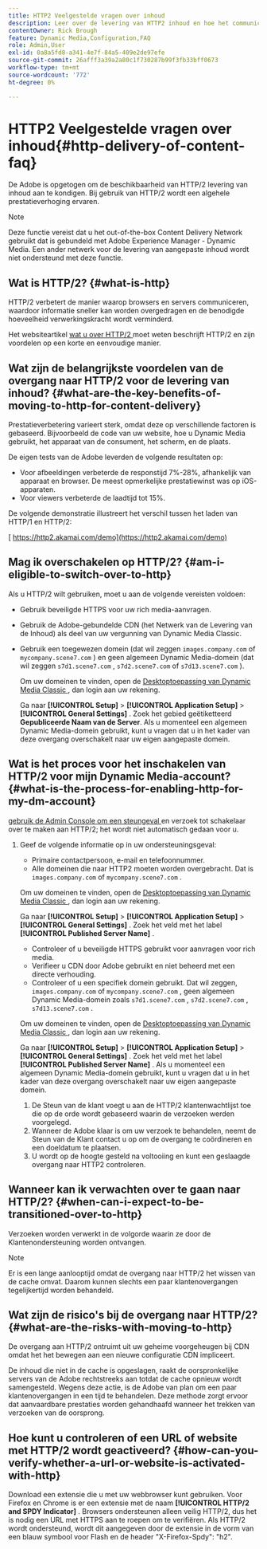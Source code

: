 ```yaml
---
title: HTTP2 Veelgestelde vragen over inhoud
description: Leer over de levering van HTTP2 inhoud en hoe het communicatie tussen browsers en servers voor snellere informatieoverdracht verbetert.
contentOwner: Rick Brough
feature: Dynamic Media,Configuration,FAQ
role: Admin,User
exl-id: 0a8a5fd8-a341-4e7f-84a5-409e2de97efe
source-git-commit: 26afff3a39a2a80c1f730287b99f3fb33bff0673
workflow-type: tm+mt
source-wordcount: '772'
ht-degree: 0%

---
```


# HTTP2 Veelgestelde vragen over inhoud{#http-delivery-of-content-faq}

De Adobe is opgetogen om de beschikbaarheid van HTTP/2 levering van inhoud aan te kondigen. Bij gebruik van HTTP/2 wordt een algehele prestatieverhoging ervaren.

>[!NOTE]
>
>Deze functie vereist dat u het out-of-the-box Content Delivery Network gebruikt dat is gebundeld met Adobe Experience Manager - Dynamic Media. Een ander netwerk voor de levering van aangepaste inhoud wordt niet ondersteund met deze functie.

## Wat is HTTP/2? {#what-is-http}

HTTP/2 verbetert de manier waarop browsers en servers communiceren, waardoor informatie sneller kan worden overgedragen en de benodigde hoeveelheid verwerkingskracht wordt verminderd.

Het websiteartikel [ wat u over HTTP/2 ](https://www.engadget.com/2015-02-24-what-you-need-to-know-about-http-2.html) moet weten beschrijft HTTP/2 en zijn voordelen op een korte en eenvoudige manier.

## Wat zijn de belangrijkste voordelen van de overgang naar HTTP/2 voor de levering van inhoud? {#what-are-the-key-benefits-of-moving-to-http-for-content-delivery}

Prestatieverbetering varieert sterk, omdat deze op verschillende factoren is gebaseerd. Bijvoorbeeld de code van uw website, hoe u Dynamic Media gebruikt, het apparaat van de consument, het scherm, en de plaats.

De eigen tests van de Adobe leverden de volgende resultaten op:

* Voor afbeeldingen verbeterde de responstijd 7%-28%, afhankelijk van apparaat en browser. De meest opmerkelijke prestatiewinst was op iOS-apparaten.
* Voor viewers verbeterde de laadtijd tot 15%.

De volgende demonstratie illustreert het verschil tussen het laden van HTTP/1 en HTTP/2:

[ https://http2.akamai.com/demo](https://http2.akamai.com/demo)

## Mag ik overschakelen op HTTP/2? {#am-i-eligible-to-switch-over-to-http}

Als u HTTP/2 wilt gebruiken, moet u aan de volgende vereisten voldoen:

* Gebruik beveiligde HTTPS voor uw rich media-aanvragen.
* Gebruik de Adobe-gebundelde CDN (het Netwerk van de Levering van de Inhoud) als deel van uw vergunning van Dynamic Media Classic.
* Gebruik een toegewezen domein (dat wil zeggen `images.company.com` of `mycompany.scene7.com` ) en geen algemeen Dynamic Media-domein (dat wil zeggen `s7d1.scene7.com` , `s7d2.scene7.com` of `s7d13.scene7.com` ).

  Om uw domeinen te vinden, open de [ Desktoptoepassing van Dynamic Media Classic ](https://experienceleague.adobe.com/docs/dynamic-media-classic/using/getting-started/signing-out.html#getting-started), dan login aan uw rekening.

  Ga naar **[!UICONTROL Setup]** > **[!UICONTROL Application Setup]** > **[!UICONTROL General Settings]** . Zoek het gebied geëtiketteerd **Gepubliceerde Naam van de Server**. Als u momenteel een algemeen Dynamic Media-domein gebruikt, kunt u vragen dat u in het kader van deze overgang overschakelt naar uw eigen aangepaste domein.

## Wat is het proces voor het inschakelen van HTTP/2 voor mijn Dynamic Media-account? {#what-is-the-process-for-enabling-http-for-my-dm-account}

[ gebruik de Admin Console om een steungeval ](https://helpx.adobe.com/enterprise/using/support-for-experience-cloud.html) en verzoek tot schakelaar over te maken aan HTTP/2; het wordt niet automatisch gedaan voor u.

1. Geef de volgende informatie op in uw ondersteuningsgeval:

   * Primaire contactpersoon, e-mail en telefoonnummer.
   * Alle domeinen die naar HTTP2 moeten worden overgebracht. Dat is `images.company.com` of `mycompany.scene7.com` .

   Om uw domeinen te vinden, open de [ Desktoptoepassing van Dynamic Media Classic ](https://experienceleague.adobe.com/docs/dynamic-media-classic/using/getting-started/signing-out.html#getting-started), dan login aan uw rekening.

   Ga naar **[!UICONTROL Setup]** > **[!UICONTROL Application Setup]** > **[!UICONTROL General Settings]** . Zoek het veld met het label **[!UICONTROL Published Server Name]** .

   * Controleer of u beveiligde HTTPS gebruikt voor aanvragen voor rich media.
   * Verifieer u CDN door Adobe gebruikt en niet beheerd met een directe verhouding.
   * Controleer of u een specifiek domein gebruikt. Dat wil zeggen, `images.company.com` of `mycompany.scene7.com` , geen algemeen Dynamic Media-domein zoals `s7d1.scene7.com` , `s7d2.scene7.com` , `s7d13.scene7.com` .

   Om uw domeinen te vinden, open de [ Desktoptoepassing van Dynamic Media Classic ](https://experienceleague.adobe.com/docs/dynamic-media-classic/using/getting-started/signing-out.html#getting-started), dan login aan uw rekening.

   Ga naar **[!UICONTROL Setup]** > **[!UICONTROL Application Setup]** > **[!UICONTROL General Settings]** . Zoek het veld met het label **[!UICONTROL Published Server Name]** . Als u momenteel een algemeen Dynamic Media-domein gebruikt, kunt u vragen dat u in het kader van deze overgang overschakelt naar uw eigen aangepaste domein.

   1. De Steun van de klant voegt u aan de HTTP/2 klantenwachtlijst toe die op de orde wordt gebaseerd waarin de verzoeken werden voorgelegd.
   1. Wanneer de Adobe klaar is om uw verzoek te behandelen, neemt de Steun van de Klant contact u op om de overgang te coördineren en een doeldatum te plaatsen.
   1. U wordt op de hoogte gesteld na voltooiing en kunt een geslaagde overgang naar HTTP2 controleren.

## Wanneer kan ik verwachten over te gaan naar HTTP/2? {#when-can-i-expect-to-be-transitioned-over-to-http}

Verzoeken worden verwerkt in de volgorde waarin ze door de Klantenondersteuning worden ontvangen.

>[!NOTE]
>
>Er is een lange aanlooptijd omdat de overgang naar HTTP/2 het wissen van de cache omvat. Daarom kunnen slechts een paar klantenovergangen tegelijkertijd worden behandeld.

## Wat zijn de risico&#39;s bij de overgang naar HTTP/2? {#what-are-the-risks-with-moving-to-http}

De overgang aan HTTP/2 ontruimt uit uw geheime voorgeheugen bij CDN omdat het het bewegen aan een nieuwe configuratie CDN impliceert.

De inhoud die niet in de cache is opgeslagen, raakt de oorspronkelijke servers van de Adobe rechtstreeks aan totdat de cache opnieuw wordt samengesteld. Wegens deze actie, is de Adobe van plan om een paar klantenovergangen in een tijd te behandelen. Deze methode zorgt ervoor dat aanvaardbare prestaties worden gehandhaafd wanneer het trekken van verzoeken van de oorsprong.

## Hoe kunt u controleren of een URL of website met HTTP/2 wordt geactiveerd? {#how-can-you-verify-whether-a-url-or-website-is-activated-with-http}

Download een extensie die u met uw webbrowser kunt gebruiken. Voor Firefox en Chrome is er een extensie met de naam **[!UICONTROL HTTP/2 and SPDY Indicator]** . Browsers ondersteunen alleen veilig HTTP/2, dus het is nodig een URL met HTTPS aan te roepen om te verifiëren. Als HTTP/2 wordt ondersteund, wordt dit aangegeven door de extensie in de vorm van een blauw symbool voor Flash en de header &quot;X-Firefox-Spdy&quot;: &quot;h2&quot;.
